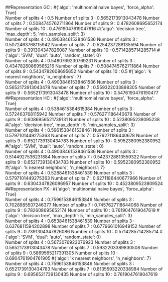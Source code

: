 ##Representation GC :
#{'algo': 'multinomial naive bayes', 'force_alpha': True}  
Number of splits 4 :
0.5
Number of splits 3 :
0.5652173913043478
Number of splits 7 :
0.5084745762711864
Number of splits 9 :
0.4782608695652174
Number of splits 10 :
0.47619047619047616
#{'algo': 'decision tree', 'max_depth': 5, 'min_samples_split': 3}  
Number of splits 4 :
0.49038461538461536
Number of splits 3 :
0.5072463768115942
Number of splits 7 :
0.5254237288135594
Number of splits 9 :
0.391304347826087
Number of splits 10 :
0.5714285714285714
#{'algo': 'SVM', 'dual': 'auto', 'random_state': 0}  
Number of splits 4 :
0.5480769230769231
Number of splits 3 :
0.43478260869565216
Number of splits 7 :
0.5084745762711864
Number of splits 9 :
0.5434782608695652
Number of splits 10 :
0.5
#{'algo': 'k nearest neighbors', 'n_neighbors': 7}  
Number of splits 4 :
0.49038461538461536
Number of splits 3 :
0.5652173913043478
Number of splits 7 :
0.559322033898305
Number of splits 9 :
0.5652173913043478
Number of splits 10 :
0.5476190476190477
##Representation HC :
#{'algo': 'multinomial naive bayes', 'force_alpha': True}  
Number of splits 4 :
0.5384615384615384
Number of splits 3 :
0.572463768115942
Number of splits 7 :
0.576271186440678
Number of splits 9 :
0.6086956521739131
Number of splits 10 :
0.5238095238095238
#{'algo': 'decision tree', 'max_depth': 5, 'min_samples_split': 3}  
Number of splits 4 :
0.5961538461538461
Number of splits 3 :
0.5797101449275363
Number of splits 7 :
0.576271186440678
Number of splits 9 :
0.6521739130434783
Number of splits 10 :
0.5952380952380952
#{'algo': 'SVM', 'dual': 'auto', 'random_state': 0}  
Number of splits 4 :
0.49038461538461536
Number of splits 3 :
0.5144927536231884
Number of splits 7 :
0.5423728813559322
Number of splits 9 :
0.6521739130434783
Number of splits 10 :
0.5952380952380952
#{'algo': 'k nearest neighbors', 'n_neighbors': 7}  
Number of splits 4 :
0.5288461538461539
Number of splits 3 :
0.5797101449275363
Number of splits 7 :
0.6271186440677966
Number of splits 9 :
0.6304347826086957
Number of splits 10 :
0.4523809523809524
##Representation PX :
#{'algo': 'multinomial naive bayes', 'force_alpha': True}  
Number of splits 4 :
0.7596153846153846
Number of splits 3 :
0.7028985507246377
Number of splits 7 :
0.7457627118644068
Number of splits 9 :
0.782608695652174
Number of splits 10 :
0.7619047619047619
#{'algo': 'decision tree', 'max_depth': 5, 'min_samples_split': 3}  
Number of splits 4 :
0.6538461538461539
Number of splits 3 :
0.6376811594202898
Number of splits 7 :
0.6779661016949152
Number of splits 9 :
0.7391304347826086
Number of splits 10 :
0.5714285714285714
#{'algo': 'SVM', 'dual': 'auto', 'random_state': 0}  
Number of splits 4 :
0.5673076923076923
Number of splits 3 :
0.5652173913043478
Number of splits 7 :
0.5932203389830508
Number of splits 9 :
0.5869565217391305
Number of splits 10 :
0.6904761904761905
#{'algo': 'k nearest neighbors', 'n_neighbors': 7}  
Number of splits 4 :
0.7596153846153846
Number of splits 3 :
0.6521739130434783
Number of splits 7 :
0.8135593220338984
Number of splits 9 :
0.6956521739130435
Number of splits 10 :
0.7619047619047619
